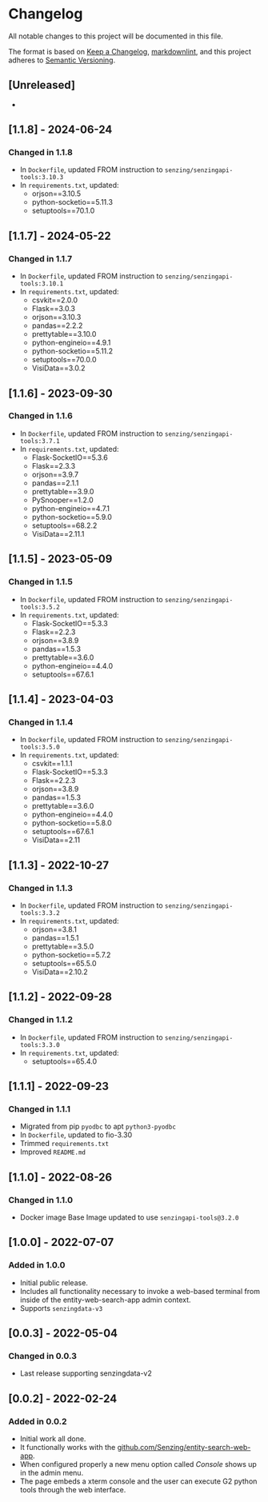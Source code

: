 # Changelog

All notable changes to this project will be documented in this file.

The format is based on [Keep a Changelog](https://keepachangelog.com/en/1.0.0/),
[markdownlint](https://dlaa.me/markdownlint/),
and this project adheres to [Semantic Versioning](https://semver.org/spec/v2.0.0.html).

## [Unreleased]

-

## [1.1.8] - 2024-06-24

### Changed in 1.1.8

- In `Dockerfile`, updated FROM instruction to `senzing/senzingapi-tools:3.10.3`
- In `requirements.txt`, updated:
  - orjson==3.10.5
  - python-socketio==5.11.3
  - setuptools==70.1.0

## [1.1.7] - 2024-05-22

### Changed in 1.1.7

- In `Dockerfile`, updated FROM instruction to `senzing/senzingapi-tools:3.10.1`
- In `requirements.txt`, updated:
  - csvkit==2.0.0
  - Flask==3.0.3
  - orjson==3.10.3
  - pandas==2.2.2
  - prettytable==3.10.0
  - python-engineio==4.9.1
  - python-socketio==5.11.2
  - setuptools==70.0.0
  - VisiData==3.0.2

## [1.1.6] - 2023-09-30

### Changed in 1.1.6

- In `Dockerfile`, updated FROM instruction to `senzing/senzingapi-tools:3.7.1`
- In `requirements.txt`, updated:
  - Flask-SocketIO==5.3.6
  - Flask==2.3.3
  - orjson==3.9.7
  - pandas==2.1.1
  - prettytable==3.9.0
  - PySnooper==1.2.0
  - python-engineio==4.7.1
  - python-socketio==5.9.0
  - setuptools==68.2.2
  - VisiData==2.11.1

## [1.1.5] - 2023-05-09

### Changed in 1.1.5

- In `Dockerfile`, updated FROM instruction to `senzing/senzingapi-tools:3.5.2`
- In `requirements.txt`, updated:
  - Flask-SocketIO==5.3.3
  - Flask==2.2.3
  - orjson==3.8.9
  - pandas==1.5.3
  - prettytable==3.6.0
  - python-engineio==4.4.0
  - setuptools==67.6.1

## [1.1.4] - 2023-04-03

### Changed in 1.1.4

- In `Dockerfile`, updated FROM instruction to `senzing/senzingapi-tools:3.5.0`
- In `requirements.txt`, updated:
  - csvkit==1.1.1
  - Flask-SocketIO==5.3.3
  - Flask==2.2.3
  - orjson==3.8.9
  - pandas==1.5.3
  - prettytable==3.6.0
  - python-engineio==4.4.0
  - python-socketio==5.8.0
  - setuptools==67.6.1
  - VisiData==2.11

## [1.1.3] - 2022-10-27

### Changed in 1.1.3

- In `Dockerfile`, updated FROM instruction to `senzing/senzingapi-tools:3.3.2`
- In `requirements.txt`, updated:
  - orjson==3.8.1
  - pandas==1.5.1
  - prettytable==3.5.0
  - python-socketio==5.7.2
  - setuptools==65.5.0
  - VisiData==2.10.2

## [1.1.2] - 2022-09-28

### Changed in 1.1.2

- In `Dockerfile`, updated FROM instruction to `senzing/senzingapi-tools:3.3.0`
- In `requirements.txt`, updated:
  - setuptools==65.4.0

## [1.1.1] - 2022-09-23

### Changed in 1.1.1

- Migrated from pip `pyodbc` to apt `python3-pyodbc`
- In `Dockerfile`, updated to fio-3.30
- Trimmed `requirements.txt`
- Improved `README.md`

## [1.1.0] - 2022-08-26

### Changed in 1.1.0

- Docker image Base Image updated to use `senzingapi-tools@3.2.0`

## [1.0.0] - 2022-07-07

### Added in 1.0.0

- Initial public release.
- Includes all functionality necessary to invoke a web-based terminal from inside of the entity-web-search-app admin context.
- Supports `senzingdata-v3`

## [0.0.3] - 2022-05-04

### Changed in 0.0.3

- Last release supporting senzingdata-v2

## [0.0.2] - 2022-02-24

### Added in 0.0.2

- Initial work all done.
- It functionally works with the [github.com/Senzing/entity-search-web-app](https://github.com/senzing-garage/entity-search-web-app).
- When configured properly a new menu option called *Console* shows up in the admin menu.
- The page embeds a xterm console and the user can execute G2 python tools through the web interface.
